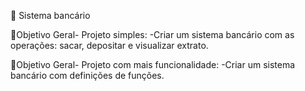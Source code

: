 🏦 Sistema bancário 

🎯Objetivo Geral- Projeto simples:
-Criar um sistema bancário com as operações: sacar, depositar e visualizar extrato.

🎯Objetivo Geral- Projeto com mais funcionalidade:
-Criar um sistema bancário com definições de funções.
